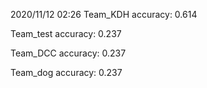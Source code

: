 2020/11/12 02:26
Team_KDH accuracy: 0.614

Team_test accuracy: 0.237

Team_DCC accuracy: 0.237

Team_dog accuracy: 0.237

